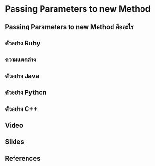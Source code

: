 # Passing Parameters to new Method
## Passing Parameters to new Method คืออะไร
## ตัวอย่าง Ruby
## ความแตกต่าง
## ตัวอย่าง Java
## ตัวอย่าง Python
## ตัวอย่าง C++
## Video
## Slides
## References
